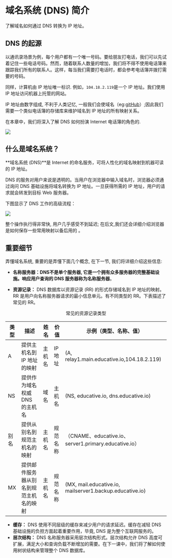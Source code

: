 # 域名系统 (DNS) 简介

了解域名如何通过 DNS 转换为 IP 地址。

## DNS 的起源

以通讯录场景为例，每个用户都有一个唯一号码。要给朋友打电话，我们可以先试着记住一些电话号码。然而，随着联系人数量的增加，我们将不得不使用电话簿来跟踪我们所有的联系人。这样，每当我们需要打电话时，都会参考电话簿并拨打需要的号码。

同样，计算机由 IP 地址唯一标识. 例如，`104.18.2.119`是一个 IP 地址。我们使用 IP 地址访问机器上托管的网站。

IP 地址由数字组成, 不利于人类记忆,  一般我们会使域名（eg:[gitHub](https://github.com/)）;因此我们需要一个类似电话簿的存储库来维护域名到 IP 地址的所有映射关系。

在本章中，我们将深入了解 DNS 如何扮演 Internet 电话簿的角色的.

![](https://cdn.jsdelivr.net/gh/gaoxiang15125/BlogImage@master/20230223135131.png)

## 什么是域名系统？

**域名系统 (DNS)**是 Internet 的命名服务，可将人性化的域名映射到机器可读的 IP 地址。

DNS 的服务对用户来说是透明的。当用户在浏览器中输入域名时，浏览器必须通过询问 DNS 基础设施将域名转换为 IP 地址。一旦获得所需的 IP 地址，用户的请求就会转发到目标 Web 服务器。

下图显示了 DNS 工作的高级流程：

![](https://cdn.jsdelivr.net/gh/gaoxiang15125/BlogImage@master/20230223135346.png)

整个操作执行得非常快, 用户几乎感受不到延迟; 在后文,我们还会详细介绍浏览器是如何保存一些常用映射以备后用的 。

## 重要细节

弄懂域名系统, 重要的是弄懂下面几个概念, 在下一节, 我们将详细介绍这些信息:

- **名称服务器：**DNS不是单个服务器, 它是一个拥有众多服务器的完整基础设施。响应用户查询的 DNS 服务器称为**名称服务器**。

- **资源记录：** DNS 数据库以资源记录 (RR) 的形式存储域名到 IP 地址的映射。RR 是用户向名称服务器请求的最小信息单元。有不同类型的 RR。下表描述了常见的 RR。

  

<div align=center>  常见的资源记录类型</div>

| **类型** | **描述**                               | **姓名** | **价值** | **示例（类型、名称、值）**                               |
| -------- | -------------------------------------- | -------- | -------- | -------------------------------------------------------- |
| A        | 提供主机名到 IP 地址的映射             | 主机名   | IP地址   | (A, relay1.main.educative.io,104.18.2.119)               |
| NS       | 提供作为域名权威 DNS 的主机名          | 域名     | 主机名   | (NS, educative.io, dns.educative.io)                     |
| 别名     | 提供从别名到规范主机名的映射           | 主机名   | 规范名称 | （CNAME、educative.io、server1.primary.educative.io）    |
| MX       | 提供邮件服务器从别名到规范主机名的映射 | 主机名   | 规范名称 | (MX, mail.educative.io, mailserver1.backup.educative.io) |

- **缓存：** DNS 使用不同层级的缓存来减少用户的请求延迟。缓存在减轻 DNS 基础设施的负担方面起着重要作用，毕竟, DNS 是为整个互联网服务的。
- **层次结构：** DNS 名称服务器采用层次结构形式。层次结构允许 DNS 高度可扩展，满足大小和查询负载不断增加的需要。在下一课中，我们将了解如何使用树状结构来管理整个 DNS 数据库。
